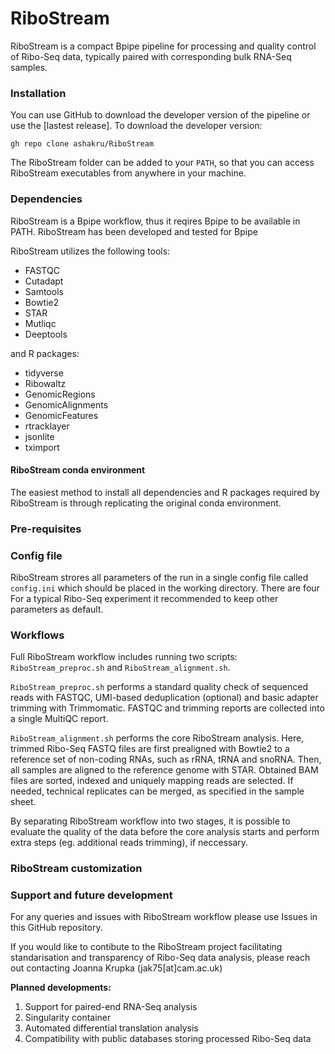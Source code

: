 # RiboStream
RiboStream is a compact Bpipe pipeline for processing and quality control of Ribo-Seq data, typically paired with corresponding bulk RNA-Seq samples. 


### Installation 

You can use GitHub to download the developer version of the pipeline or use the [lastest release]. To download the developer version:

```{bash}
gh repo clone ashakru/RiboStream
```
The RiboStream folder can be added to your `PATH`, so that you can access RiboStream executables from anywhere in your machine. 

### Dependencies

RiboStream is a Bpipe workflow, thus it reqires Bpipe to be available in PATH. RiboStream has been developed and tested for Bpipe 

RiboStream utilizes the following tools: 
- FASTQC
- Cutadapt
- Samtools
- Bowtie2
- STAR
- Mutliqc
- Deeptools

and R packages:
- tidyverse
- Ribowaltz
- GenomicRegions
- GenomicAlignments
- GenomicFeatures
- rtracklayer
- jsonlite
- tximport

#### RiboStream conda environment  

The easiest method to install all dependencies and R packages required by RiboStream is through replicating the original conda environment.

### Pre-requisites



### Config file  

RiboStream strores all parameters of the run in a single config file called `config.ini` which should be placed in the working directory. There are four  For a typical Ribo-Seq experiment it recommended to keep other parameters as default. 

### Workflows 

Full RiboStream workflow includes running two scripts: `RiboStream_preproc.sh` and `RiboStream_alignment.sh`. 

`RiboStream_preproc.sh` performs a standard quality check of sequenced reads with FASTQC, UMI-based deduplication (optional) and basic adapter trimming with Trimmomatic. FASTQC and trimming reports are collected into a single MultiQC report. 

 `RiboStream_alignment.sh` performs the core RiboStream analysis. Here, trimmed Ribo-Seq FASTQ files are first prealigned with Bowtie2 to a reference set of non-coding RNAs, such as rRNA, tRNA and snoRNA. Then, all samples are aligned to the reference genome with STAR. Obtained BAM files are sorted, indexed and uniquely mapping reads are selected. If needed, technical replicates can be merged, as specified in the sample sheet. 
 
By separating RiboStream workflow into two stages, it is possible to evaluate the quality of the data before the core analysis starts and perform extra steps (eg. additional reads trimming), if neccessary. 

### RiboStream customization 

### Support and future development

For any queries and issues with RiboStream workflow please use Issues in this GitHub repository.

If you would like to contibute to the RiboStream project facilitating standarisation and transparency of Ribo-Seq data analysis, please reach out contacting Joanna Krupka (jak75[at]cam.ac.uk)   

**Planned developments:**
1. Support for paired-end RNA-Seq analysis
2. Singularity container 
3. Automated differential translation analysis
4. Compatibility with public databases storing processed Ribo-Seq data
